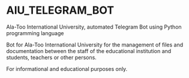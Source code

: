 # AIU_TELEGRAM_BOT

Ala-Too International University, automated Telegram Bot using Python programming language

Bot for Ala-Too International University for the management of files and documentation between the staff of the educational institution and students, teachers or other persons.

For informational and educational purposes only.
